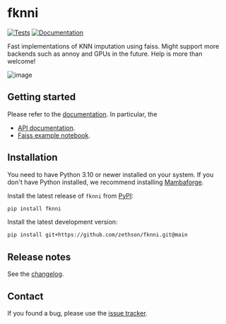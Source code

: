 # fknni

[![Tests][badge-tests]][link-tests]
[![Documentation][badge-docs]][link-docs]

[badge-tests]: https://img.shields.io/github/actions/workflow/status/zethson/fknni/test.yaml?branch=main
[link-tests]: https://github.com/zethson/fknni/actions/workflows/test.yml
[badge-docs]: https://img.shields.io/readthedocs/fknni

Fast implementations of KNN imputation using faiss.
Might support more backends such as annoy and GPUs in the future.
Help is more than welcome!

![image](https://github.com/Zethson/fknni/assets/21954664/216cb745-e0c3-481b-9cae-59bc9a77cdfe)

## Getting started

Please refer to the [documentation][link-docs]. In particular, the

- [API documentation][link-api].
- [Faiss example notebook][link-faiss-example].

## Installation

You need to have Python 3.10 or newer installed on your system.
If you don't have Python installed, we recommend installing [Mambaforge](https://github.com/conda-forge/miniforge#mambaforge).

Install the latest release of `fknni` from [PyPI](https://pypi.org/project/fknni):

```bash
pip install fknni
```

Install the latest development version:

```bash
pip install git+https://github.com/zethson/fknni.git@main
```

## Release notes

See the [changelog][changelog].

## Contact

If you found a bug, please use the [issue tracker][issue-tracker].

[issue-tracker]: https://github.com/zethson/fknni/issues
[changelog]: https://fknni.readthedocs.io/latest/changelog.html
[link-docs]: https://fknni.readthedocs.io
[link-api]: https://fknni.readthedocs.io/latest/api.html
[link-faiss-example]: https://fknni.readthedocs.io/en/latest/notebooks/faiss.html
